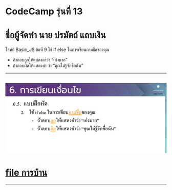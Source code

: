 # CodeCamp รุ่นที่ 13

# **ชื่อผู้จัดทำ นาย ปรมัตถ์ แถบเงิน**

โจทย์ Basic_JS ข้อที่ 9
ใช้ if else ในการเขียนถามชื่อของคุณ
- ถ้าตอบถูกให้แสดงคาํว่า “เก่งมาก”
- ถ้าตอบผิดให้แสดงคำ ว่า “คุณไม่รู้จักชื่อฉัน”
---
![picpra gob](pic09.png)
---
# [file การบ้าน](basicJS09.html)
---